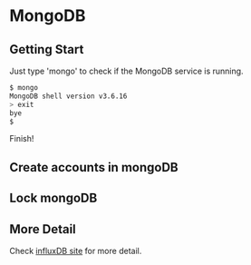 # MongoDB

## Getting Start

Just type 'mongo' to check if the MongoDB service is running.

```bash
$ mongo
MongoDB shell version v3.6.16
> exit
bye
$
```

<!--
If the service doesn't seem to be running,<br>
maybe the package has not been installed or the service has not been started, <br>
so please check [pre requirement page](requirements.md) to install/start the service.
-->

Finish!

## Create accounts in mongoDB

## Lock mongoDB

## More Detail

Check [influxDB site](https://docs.influxdata.com/influxdb/v1.7/introduction/getting-started/) for more detail.

